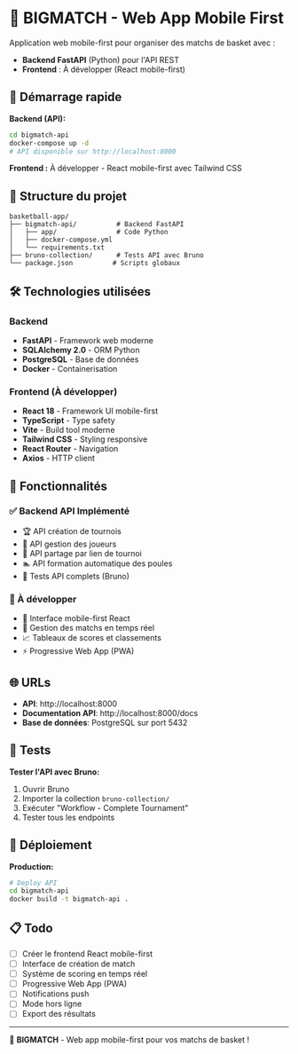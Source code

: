 # 🏀 BIGMATCH - Web App Mobile First

Application web mobile-first pour organiser des matchs de basket avec :
- **Backend FastAPI** (Python) pour l'API REST
- **Frontend** : À développer (React mobile-first)

## 🚀 Démarrage rapide

**Backend (API):**
```bash
cd bigmatch-api
docker-compose up -d
# API disponible sur http://localhost:8000
```

**Frontend :** 
À développer - React mobile-first avec Tailwind CSS

## 📁 Structure du projet

```
basketball-app/
├── bigmatch-api/          # Backend FastAPI
│   ├── app/               # Code Python
│   ├── docker-compose.yml
│   └── requirements.txt
├── bruno-collection/      # Tests API avec Bruno
└── package.json          # Scripts globaux
```

## 🛠️ Technologies utilisées

### Backend
- **FastAPI** - Framework web moderne
- **SQLAlchemy 2.0** - ORM Python  
- **PostgreSQL** - Base de données
- **Docker** - Containerisation

### Frontend (À développer)
- **React 18** - Framework UI mobile-first
- **TypeScript** - Type safety
- **Vite** - Build tool moderne
- **Tailwind CSS** - Styling responsive
- **React Router** - Navigation
- **Axios** - HTTP client

## 🎯 Fonctionnalités

### ✅ Backend API Implémenté
- 🏆 API création de tournois
- 👥 API gestion des joueurs  
- 🔗 API partage par lien de tournoi
- 🏊 API formation automatique des poules
- 🧪 Tests API complets (Bruno)

### 🚧 À développer  
- 📱 Interface mobile-first React
- 🏀 Gestion des matchs en temps réel
- 📈 Tableaux de scores et classements
- ⚡ Progressive Web App (PWA)

## 🌐 URLs

- **API**: http://localhost:8000  
- **Documentation API**: http://localhost:8000/docs
- **Base de données**: PostgreSQL sur port 5432

## 🧪 Tests

**Tester l'API avec Bruno:**
1. Ouvrir Bruno
2. Importer la collection `bruno-collection/`
3. Exécuter "Workflow - Complete Tournament"
4. Tester tous les endpoints

## 🚀 Déploiement

**Production:**
```bash
# Deploy API  
cd bigmatch-api
docker build -t bigmatch-api .
```

## 📋 Todo

- [ ] Créer le frontend React mobile-first
- [ ] Interface de création de match
- [ ] Système de scoring en temps réel
- [ ] Progressive Web App (PWA)
- [ ] Notifications push  
- [ ] Mode hors ligne
- [ ] Export des résultats

---

🏀 **BIGMATCH** - Web app mobile-first pour vos matchs de basket !
